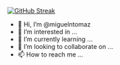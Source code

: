 [![GitHub Streak](https://github-readme-streak-stats.herokuapp.com/?user=miguelnatantomaz)](https://git.io/streak-stats)

- 👋 Hi, I’m @miguelntomaz
- 👀 I’m interested in ...
- 🌱 I’m currently learning ...
- 💞️ I’m looking to collaborate on ...
- 📫 How to reach me ...

<!---
miguelntomaz/miguelntomaz is a ✨ special ✨ repository because its `README.md` (this file) appears on your GitHub profile.
You can click the Preview link to take a look at your changes.
--->
